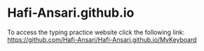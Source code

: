 # Hafi-Ansari.github.io
To access the typing practice website click the following link: https://github.com/Hafi-Ansari/Hafi-Ansari.github.io/MyKeyboard
